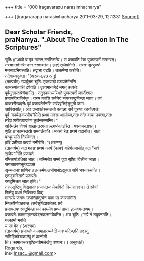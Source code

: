 +++
title = "000 iragavarapu narasimhacharya"

+++
[[iragavarapu narasimhacharya	2011-03-29, 12:12:31 [Source](https://groups.google.com/g/bvparishat/c/OqgvQTGXTbw)]]



Dear Scholar Friends,  
praNamya. ".About The Creation In The Scriptures"  
---------------------------------------------------  
श्रुतिः॥"आपो वा इद मासन् त्सलिलमेव। स प्रजापति रेकः पुष्करपर्णे समभवत्।  
तस्यान्तर्मनसि काम स्समवर्तत। इदग्ं सृजेयमिति। तस्मा द्यत्पुरुषो  
मनसाऽभिगच्चति। तद्वाचा वदति। तत्कर्मणा करोति।  
तदेषाभ्यनूक्ता।"(अरुणम्,२७ अनु)  
(तात्पर्यम्) उपर्युक्ता श्रुतिः सृष्ट्यादौ प्रजापतेर्मनसि  
कामस्योत्पत्तिं दर्शयति। दृश्यमानमिदं जगत् उत्पत्तेः  
पूर्वमुदकरूपेणैवासीत्। तदुदकमध्यस्थिते पुष्करपर्णे जगदीश्वरः  
प्रजापतिराविर्बभूव। तस्य मनसि सर्वमिदं जगत्स्रष्टुमिच्छा जाता। एवं  
वाक्छरीरप्रवृत्तेः पूवं प्रजापतेर्मनसि सर्वप्रवृत्तिहेतुभूतो कामः  
आविरासीत्। अतः प्रजापतेस्सन्ततौ उत्पन्नाः सर्वे पुरुषाः कार्योत्पत्तेः  
पूर्वं ’कार्यङ्करणीय"मिति प्रथमं मनसा आलोच्य,ततः तदेव वाचा उक्त्वा,ततः  
तदेव शरीरव्यापारेण कुर्वन्तस्सन्ति।"  
अस्मिन्नेव विषये शाखान्तरगता ऋगप्येकाऽस्ति। पश्यामस्तावत्।  
श्रुतिः॥"कामस्तदग्रे समवर्तताधि। मनसो रेतः प्रथमं यदासीत्। सतो  
बन्धुमसति निरविन्दन्।  
हृदि प्रतीष्या कवयो मनीषेति।"(अरुणम्)  
(तात्पर्यम्) यदा मनसः प्रथमं कार्यं (कामः) बहिर्गतमासीत् तदा "सर्वं  
सृजेय"मिति प्रजापते  
रभिलाषोऽधिको जातः। तस्मिन्नेव समये पूर्वा सृष्टिः विलीना जाता।  
जगत्कारणभूतेऽव्यक्ते  
सृज्यमानाः प्राणिनः तत्तत्कर्मफलभॊगायोऽद्युक्ता अपि भवन्तस्सन्ति।  
एतादृशस्तितौ प्रजापतेः  
स्रष्टुमिच्छा जाता इति।"  
तत्तत्सृष्टिषु विद्यमानाः प्रजापतयः मेधाविनो नियन्तारश्च। ते स्वेषां  
चित्तेषु प्रथमं निश्चित्य विद्य  
मानस्य जगतः उत्पत्तिहेतुत्वेन काम एव कारणमिति  
निष्कर्षेणोक्तवन्तः।सर्वसृष्टिप्रवर्तकाः सर्वे  
प्रजापतयः स्रष्टुमिच्छारूपं काममेव प्रथमं प्राप्ता इत्यवगन्तव्यम्।  
प्रजापतेः काममाहात्म्यवेदनफलमप्येवस्ति। अत्र श्रुतिः।"उपै नं तदुपनमति।  
यत्कामो भवति  
य एवं वेद।’(अरुणम्)  
(तात्पर्यम्) प्रजापतेः काममाहात्म्यवेदी जनः यदिच्छति तद्वस्तु  
सन्निहितदेशकालेषु तं प्राप्नोती  
ति। कामानन्तरसृष्टिमग्रिमलेखेषु पश्यामः। ( अनुवर्तते)  
Regards,  
ins\<[insac...@gmail.com]()\>  

